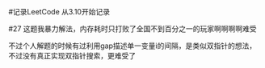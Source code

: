 #记录LeetCode 从3.10开始记录

#27 这题我暴力解法，内存耗时只打败了全国不到百分之一的玩家啊啊啊啊难受

不过个人解题的时候有过利用gap描述单一变量i的间隔，是类似双指针的想法，不过没有真正实现双指针搜索，更难受了
